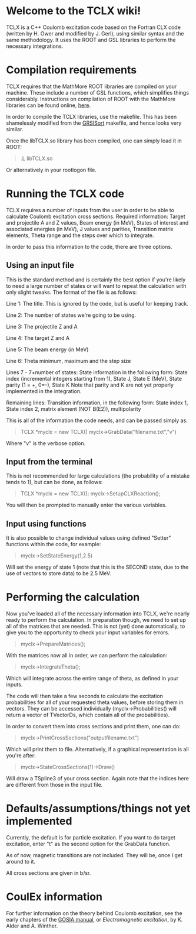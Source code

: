 # Welcome to the TCLX wiki!

TCLX is a C++ Coulomb excitation code based on the Fortran CLX code (written by H. Ower and modified by J. Gerl), using similar syntax and the same methodology. It uses the ROOT and GSL libraries to perform the necessary integrations. 

# Compilation requirements

TCLX requires that the MathMore ROOT libraries are compiled on your machine. These include a number of GSL functions, which simplifies things considerably. Instructions on compilation of ROOT with the MathMore libraries can be found online, [here](https://root.cern.ch/drupal/content/installing-root-source).

In order to compile the TCLX libraries, use the makefile. This has been shamelessly modified from the [GRSISort](https://github.com/GRIFFINCollaboration/GRSISort) makefile, and hence looks very similar.

Once the libTCLX.so library has been compiled, one can simply load it in ROOT:
> .L libTCLX.so 

Or alternatively in your rootlogon file.

# Running the TCLX code

TCLX requires a number of inputs from the user in order to be able to calculate Coulomb excitation cross sections. Required information:
Target and projectile A and Z values,
Beam energy (in MeV),
States of interest and associated energies (in MeV), J values and parities,
Transition matrix elements,
Theta range and the steps over which to integrate.

In order to pass this information to the code, there are three options.

## Using an input file

This is the standard method and is certainly the best option if you're likely to need a large number of states or will want to repeat the calculation with only slight tweaks. The format of the file is as follows:

Line 1: The title. This is ignored by the code, but is useful for keeping track.

Line 2: The number of states we're going to be using.

Line 3: The projectile Z and A

Line 4: The target Z and A

Line 5: The beam energy (in MeV)

Line 6: Theta minimum, maximum and the step size

Lines 7 - 7+number of states: State information in the following form:
State index (incremental integers starting from 1), State J, State E (MeV), State parity (1 = +, 0=-), State K
Note that parity and K are not yet properly implemented in the integration.

Remaining lines: Transition information, in the following form:
State index 1, State index 2, matrix element (NOT B(E2)), multipolarity

This is all of the information the code needs, and can be passed simply as:

> TCLX *myclx = new TCLX()
> myclx->GrabData("filename.txt","v")

Where "v" is the verbose option.

## Input from the terminal

This is not recommended for large calculations (the probability of a mistake tends to 1), but can be done, as follows:
> TCLX *myclx = new TCLX();
> myclx->SetupCLXReaction();

You will then be prompted to manually enter the various variables.

## Input using functions

It is also possible to change individual values using defined "Setter" functions within the code, for example:

>myclx->SetStateEnergy(1,2.5)

Will set the energy of state 1 (note that this is the SECOND state, due to the use of vectors to store data) to be 2.5 MeV.

# Performing the calculation

Now you've loaded all of the necessary information into TCLX, we're nearly ready to perform the calculation. In preparation though, we need to set up all of the matrices that are needed. This is not (yet) done automatically, to give you to the opportunity to check your input variables for errors.

> myclx->PrepareMatrices();

With the matrices now all in order, we can perform the calculation:

> myclx->IntegrateTheta();

Which will integrate across the entire range of theta, as defined in your inputs.

The code will then take a few seconds to calculate the excitation probabilities for all of your requested theta values, before storing them in vectors. They can be accessed individually (myclx->Probabilities() will return a vector of TVectorDs, which contain all of the probabilities).

In order to convert them into cross sections and print them, one can do:

> myclx->PrintCrossSections("outputfilename.txt")

Which will print them to file. Alternatively, if a graphical representation is all you're after:

> myclx->StateCrossSections(1)->Draw()

Will draw a TSpline3 of your cross section. Again note that the indices here are different from those in the input file.

# Defaults/assumptions/things not yet implemented

Currently, the default is for particle excitation. If you want to do target excitation, enter "t" as the second option for the GrabData function.

As of now, magnetic transitions are not included. They will be, once I get around to it.

All cross sections are given in b/sr.

# CoulEx information

For further information on the theory behind Coulomb excitation, see the early chapters of the [GOSIA manual](http://www-user.pas.rochester.edu/~gosia/mediawiki/index.php/Gosia_Manual), or _Electromagnetic excitation_, by K. Alder and A. Winther.
